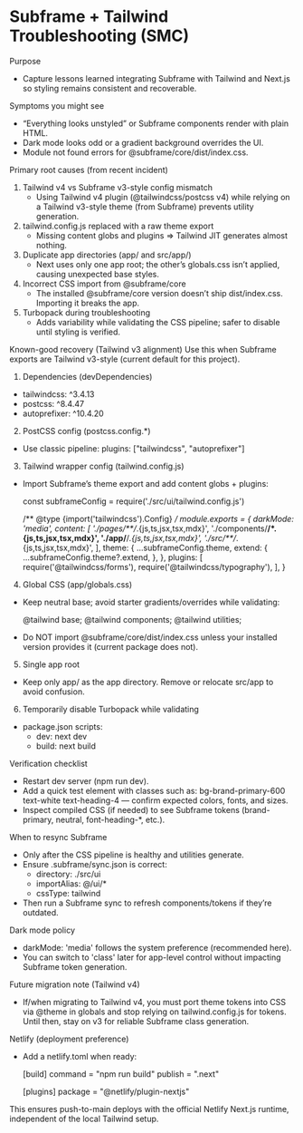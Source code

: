# Subframe + Tailwind Troubleshooting (SMC)

Purpose
- Capture lessons learned integrating Subframe with Tailwind and Next.js so styling remains consistent and recoverable.

Symptoms you might see
- “Everything looks unstyled” or Subframe components render with plain HTML.
- Dark mode looks odd or a gradient background overrides the UI.
- Module not found errors for @subframe/core/dist/index.css.

Primary root causes (from recent incident)
1) Tailwind v4 vs Subframe v3-style config mismatch
   - Using Tailwind v4 plugin (@tailwindcss/postcss v4) while relying on a Tailwind v3-style theme (from Subframe) prevents utility generation.
2) tailwind.config.js replaced with a raw theme export
   - Missing content globs and plugins => Tailwind JIT generates almost nothing.
3) Duplicate app directories (app/ and src/app/)
   - Next uses only one app root; the other’s globals.css isn’t applied, causing unexpected base styles.
4) Incorrect CSS import from @subframe/core
   - The installed @subframe/core version doesn’t ship dist/index.css. Importing it breaks the app.
5) Turbopack during troubleshooting
   - Adds variability while validating the CSS pipeline; safer to disable until styling is verified.

Known-good recovery (Tailwind v3 alignment)
Use this when Subframe exports are Tailwind v3-style (current default for this project).

1) Dependencies (devDependencies)
- tailwindcss: ^3.4.13
- postcss: ^8.4.47
- autoprefixer: ^10.4.20

2) PostCSS config (postcss.config.*)
- Use classic pipeline:
  plugins: ["tailwindcss", "autoprefixer"]

3) Tailwind wrapper config (tailwind.config.js)
- Import Subframe’s theme export and add content globs + plugins:

  const subframeConfig = require('./src/ui/tailwind.config.js')

  /** @type {import('tailwindcss').Config} */
  module.exports = {
    darkMode: 'media',
    content: [
      './pages/**/*.{js,ts,jsx,tsx,mdx}',
      './components/**/*.{js,ts,jsx,tsx,mdx}',
      './app/**/*.{js,ts,jsx,tsx,mdx}',
      './src/**/*.{js,ts,jsx,tsx,mdx}',
    ],
    theme: {
      ...subframeConfig.theme,
      extend: {
        ...subframeConfig.theme?.extend,
      },
    },
    plugins: [
      require('@tailwindcss/forms'),
      require('@tailwindcss/typography'),
    ],
  }

4) Global CSS (app/globals.css)
- Keep neutral base; avoid starter gradients/overrides while validating:

  @tailwind base;
  @tailwind components;
  @tailwind utilities;

- Do NOT import @subframe/core/dist/index.css unless your installed version provides it (current package does not).

5) Single app root
- Keep only app/ as the app directory. Remove or relocate src/app to avoid confusion.

6) Temporarily disable Turbopack while validating
- package.json scripts:
  - dev: next dev
  - build: next build

Verification checklist
- Restart dev server (npm run dev).
- Add a quick test element with classes such as: bg-brand-primary-600 text-white text-heading-4 — confirm expected colors, fonts, and sizes.
- Inspect compiled CSS (if needed) to see Subframe tokens (brand-primary, neutral, font-heading-*, etc.).

When to resync Subframe
- Only after the CSS pipeline is healthy and utilities generate.
- Ensure .subframe/sync.json is correct:
  - directory: ./src/ui
  - importAlias: @/ui/*
  - cssType: tailwind
- Then run a Subframe sync to refresh components/tokens if they’re outdated.

Dark mode policy
- darkMode: 'media' follows the system preference (recommended here).
- You can switch to 'class' later for app-level control without impacting Subframe token generation.

Future migration note (Tailwind v4)
- If/when migrating to Tailwind v4, you must port theme tokens into CSS via @theme in globals and stop relying on tailwind.config.js for tokens. Until then, stay on v3 for reliable Subframe class generation.

Netlify (deployment preference)
- Add a netlify.toml when ready:

  [build]
    command = "npm run build"
    publish = ".next"

  [plugins]
    package = "@netlify/plugin-nextjs"

This ensures push-to-main deploys with the official Netlify Next.js runtime, independent of the local Tailwind setup.

